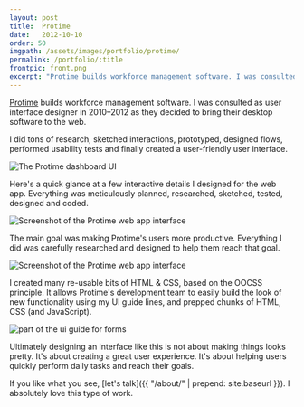 ```yaml
---
layout: post
title:  Protime
date:   2012-10-10
order: 50
imgpath: /assets/images/portfolio/protime/
permalink: /portfolio/:title
frontpic: front.png
excerpt: "Protime builds workforce management software. I was consulted as user interface designer in 2010–2012 as they decided to bring their desktop software to the web."
---
```


[Protime](http://protime.eu) builds workforce management software. I was consulted as user interface designer in 2010–2012 as they decided to bring their desktop software to the web.

I did tons of research, sketched interactions, prototyped, designed flows, performed usability tests and finally created a user-friendly user interface.

<img
    class="u-media-unconstrained-height c-screenshot"
    src="{{ site.baseurl }}{{ page.imgpath }}protime-dashboard-small.png" alt="The Protime dashboard UI"
    srcset="{{ site.baseurl }}{{ page.imgpath }}protime-dashboard-small.png 400w,
            {{ site.baseurl }}{{ page.imgpath }}protime-dashboard-extralarge.png 1007w"
    sizes="(min-width: 1007px) 1007px,
           95vw">

Here's a quick glance at a few interactive details I designed for the web app. Everything was meticulously planned, researched, sketched, tested, designed and coded.

<img
    class="u-media-unconstrained-height c-screenshot"
    src="{{ site.baseurl }}{{ page.imgpath }}protime-user-small.png" alt="Screenshot of the Protime web app interface"
    srcset="{{ site.baseurl }}{{ page.imgpath }}protime-user-small.png 400w,
            {{ site.baseurl }}{{ page.imgpath }}protime-user-medium.png 800w,
            {{ site.baseurl }}{{ page.imgpath }}protime-user-large.png 950w,
            {{ site.baseurl }}{{ page.imgpath }}protime-user-extralarge.gif 1006w"
    sizes="(min-width: 1006px) 1006px,
           95vw">

The main goal was making Protime's users more productive. Everything I did was carefully researched and designed to help them reach that goal.

<img
    class="u-media-unconstrained-height c-screenshot"
    src="{{ site.baseurl }}{{ page.imgpath }}protime-schedule-pattern-small.png" alt="Screenshot of the Protime web app interface"
    srcset="{{ site.baseurl }}{{ page.imgpath }}protime-schedule-pattern-small.png 400w,
            {{ site.baseurl }}{{ page.imgpath }}protime-schedule-pattern-medium.png 800w,
            {{ site.baseurl }}{{ page.imgpath }}protime-schedule-pattern-extralarge.png 1007w"
    sizes="(min-width: 1007px) 1007px,
           95vw">

I created many re-usable bits of HTML & CSS, based on the OOCSS principle. It allows Protime's development team to easily build the look of new functionality using my UI guide lines, and prepped chunks of HTML, CSS (and JavaScript).

<img
    class="u-media-unconstrained-height c-screenshot"
    src="{{ site.baseurl }}{{ page.imgpath }}protime-ui-guide-small.png" alt="part of the ui guide for forms"
    srcset="{{ site.baseurl }}{{ page.imgpath }}protime-ui-guide-small.png 452w,
            {{ site.baseurl }}{{ page.imgpath }}protime-ui-guide-medium.png 801w,
            {{ site.baseurl }}{{ page.imgpath }}protime-ui-guide-large.png 999w,
            {{ site.baseurl }}{{ page.imgpath }}protime-ui-guide-extralarge.png 1097w"
    sizes="(min-width: 1097px) 1097px,
           95vw">

Ultimately designing an interface like this is not about making things looks pretty. It's about creating a great user experience. It's about helping users quickly perform daily tasks and reach their goals.

If you like what you see, [let's talk]({{ "/about/" | prepend: site.baseurl }}). I absolutely love this type of work.
